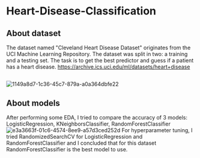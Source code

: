 # Heart-Disease-Classification
## About dataset
The dataset named "Cleveland Heart Disease Dataset" originates from the UCI Machine Learning Repository. The dataset was split in two: a training and a testing set. The task is to get the best predictor and guess if a patient has a heart disease.
https://archive.ics.uci.edu/ml/datasets/heart+disease
## 
![1149a8d7-1c36-45c7-879a-a0a364dbfe22](https://user-images.githubusercontent.com/79249217/219585977-089a8d7d-96d9-4b7d-87d6-e090d83a93e9.png)
## About models
After performing some EDA, I tried to compare the accuracy of 3 models: LogisticRegression, KNeighborsClassifier, RandomForestClassifier
![e3a3663f-01c6-4574-8ee9-a57d3ced252d](https://user-images.githubusercontent.com/79249217/219586418-1b288b4c-e991-448d-b853-d2ef16d43b44.png)
For hyperparameter tuning, I tried RandomizedSearchCV for LogisticRegression and RandomForestClassifier and I concluded that for this dataset RandomForestClassifier is the best model to use.
